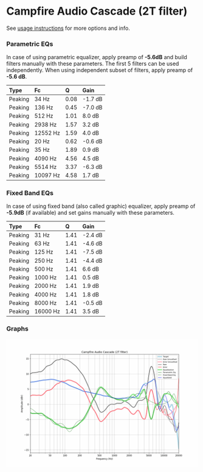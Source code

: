 # Campfire Audio Cascade (2T filter)
See [usage instructions](https://github.com/jaakkopasanen/AutoEq#usage) for more options and info.

### Parametric EQs
In case of using parametric equalizer, apply preamp of **-5.6dB** and build filters manually
with these parameters. The first 5 filters can be used independently.
When using independent subset of filters, apply preamp of **-5.6 dB**.

| Type    | Fc       |    Q | Gain    |
|:--------|:---------|:-----|:--------|
| Peaking | 34 Hz    | 0.08 | -1.7 dB |
| Peaking | 136 Hz   | 0.45 | -7.0 dB |
| Peaking | 512 Hz   | 1.01 | 8.0 dB  |
| Peaking | 2938 Hz  | 1.57 | 3.2 dB  |
| Peaking | 12552 Hz | 1.59 | 4.0 dB  |
| Peaking | 20 Hz    | 0.62 | -0.6 dB |
| Peaking | 35 Hz    | 1.89 | 0.9 dB  |
| Peaking | 4090 Hz  | 4.56 | 4.5 dB  |
| Peaking | 5514 Hz  | 3.37 | -6.3 dB |
| Peaking | 10097 Hz | 4.58 | 1.7 dB  |

### Fixed Band EQs
In case of using fixed band (also called graphic) equalizer, apply preamp of **-5.9dB**
(if available) and set gains manually with these parameters.

| Type    | Fc       |    Q | Gain    |
|:--------|:---------|:-----|:--------|
| Peaking | 31 Hz    | 1.41 | -2.4 dB |
| Peaking | 63 Hz    | 1.41 | -4.6 dB |
| Peaking | 125 Hz   | 1.41 | -7.5 dB |
| Peaking | 250 Hz   | 1.41 | -4.4 dB |
| Peaking | 500 Hz   | 1.41 | 6.6 dB  |
| Peaking | 1000 Hz  | 1.41 | 0.5 dB  |
| Peaking | 2000 Hz  | 1.41 | 1.9 dB  |
| Peaking | 4000 Hz  | 1.41 | 1.8 dB  |
| Peaking | 8000 Hz  | 1.41 | -0.5 dB |
| Peaking | 16000 Hz | 1.41 | 3.5 dB  |

### Graphs
![](./Campfire%20Audio%20Cascade%20(2T%20filter).png)